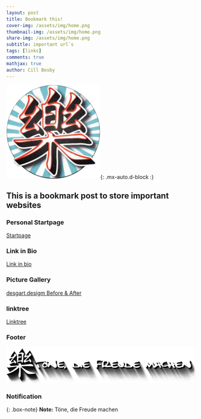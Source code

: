 ```yaml
---
layout: post
title: Bookmark this!
cover-img: /assets/img/home.png
thumbnail-img: /assets/img/home.png
share-img: /assets/img/home.png
subtitle: important url`s
tags: [links]
comments: true
mathjax: true
author: Cill Bosby
---
```


![thumb](/assets/img/home.png){: .mx-auto.d-block :}

## This is a bookmark post to store important websites

### Personal Startpage

[Startpage](https://desgart-design.github.io/start/)

### Link in Bio

[Link in bio](https://linkr.bio/tdfm/)

### Picture Gallery

[desgart.desigm Before & After](hhttps://desgart-design.github.io/pics/)

### linktree

[Linktree](https://desgart-design.github.io/mnml/)

### Footer

![banner](/assets/img/banner.png)

### Notification

{: .box-note}
**Note:** Töne, die Freude machen
